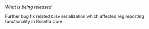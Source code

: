 
_What is being released_

Further bug fix related `Date` serialization which affected reg reporting functionality in Rosetta Core.
